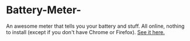 Battery-Meter-
==============

An awesome meter that tells you your battery and stuff. All online, nothing to install (except if you don't have Chrome or Firefox). [See it here.](http://tac61.webstarts.com/aboutmydevice/battery.html)
